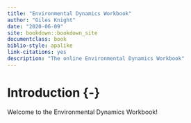 ```yaml
--- 
title: "Environmental Dynamics Workbook"
author: "Giles Knight"
date: "2020-06-09"
site: bookdown::bookdown_site
documentclass: book
biblio-style: apalike
link-citations: yes
description: "The online Environmental Dynamics Workbook"
---
```


# Introduction {-}

Welcome to the Environmental Dynamics Workbook!
